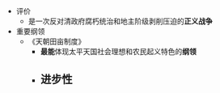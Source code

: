 - 评价
	- 是一次反对清政府腐朽统治和地主阶级剥削压迫的**正义战争**
- 重要纲领
	- 《天朝田亩制度》
		- **最能**体现太平天国社会理想和农民起义特色的**纲领**
		- 进步性
			-